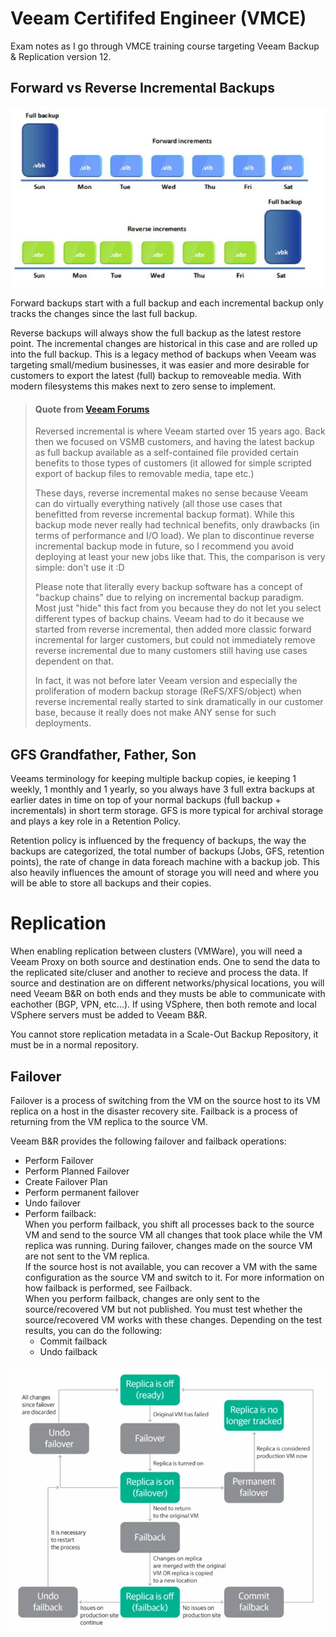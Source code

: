 # Veeam Certififed Engineer (VMCE)

Exam notes as I go through VMCE training course targeting Veeam Backup & Replication version 12. 

## Forward vs Reverse Incremental Backups

![Forward vs Reverse Incremental Backups diagram](../Images/FwdVsReverseIncrementalBackups.jpg)

Forward backups start with a full backup and each incremental backup only tracks the changes since the last full backup. 

Reverse backups will always show the full backup as the latest restore point. The incremental changes are historical in this case and are rolled up into the full backup. This is a legacy method of backups when Veeam was targeting small/medium businesses, it was easier and more desirable for customers to export the latest (full) backup to removeable media. With modern filesystems this makes next to zero sense to implement. 

> #### Quote from [Veeam Forums](https://forums.veeam.com/veeam-agent-for-windows-f33/forward-incremental-vs-reverse-incremental-t88990.html)
> Reversed incremental is where Veeam started over 15 years ago. Back then we focused on VSMB customers, and having the latest backup as full backup available as a self-contained file provided certain benefits to those types of customers (it allowed for simple scripted export of backup files to removable media, tape etc.)
>
>These days, reverse incremental makes no sense because Veeam can do virtually everything natively (all those use cases that benefitted from reverse incremental backup format). While this backup mode never really had technical benefits, only drawbacks (in terms of performance and I/O load). We plan to discontinue reverse incremental backup mode in future, so I recommend you avoid deploying at least your new jobs like that. This, the comparison is very simple: don't use it :D
>
>Please note that literally every backup software has a concept of "backup chains" due to relying on incremental backup paradigm. Most just "hide" this fact from you because they do not let you select different types of backup chains. Veeam had to do it because we started from reverse incremental, then added more classic forward incremental for larger customers, but could not immediately remove reverse incremental due to many customers still having use cases dependent on that.
>
>In fact, it was not before later Veeam version and especially the proliferation of modern backup storage (ReFS/XFS/object) when reverse incremental really started to sink dramatically in our customer base, because it really does not make ANY sense for such deployments.

## GFS Grandfather, Father, Son

Veeams terminology for keeping multiple backup copies, ie keeping 1 weekly, 1 monthly and 1 yearly, so you always have 3 full extra backups at earlier dates in time on top of your normal backups (full backup + incrementals) in short term storage. GFS is more typical for archival storage and plays a key role in a Retention Policy. 

Retention policy is influenced by the frequency of backups, the way the backups are categorized, the total number of backups (Jobs, GFS, retention points), the rate of change in data foreach machine with a backup job. This also heavily influences the amount of storage you will need and where you will be able to store all backups and their copies. 

# Replication

When enabling replication between clusters (VMWare), you will need a Veeam Proxy on both source and destination ends. One to send the data to the replicated site/cluser and another to recieve and process the data. If source and destination are on different networks/physical locations, you will need Veeam B&R on both ends and they musts be able to communicate with eachother (BGP, VPN, etc...). If using VSphere, then both remote and local VSphere servers must be added to Veeam B&R. 

You cannot store replication metadata in a Scale-Out Backup Repository, it must be in a normal repository. 

## Failover

Failover is a process of switching from the VM on the source host to its VM replica on a host in the disaster recovery site. Failback is a process of returning from the VM replica to the source VM.

Veeam B&R provides the following failover and failback operations: 

- Perform Failover
- Perform Planned Failover
- Create Failover Plan
- Perform permanent failover
- Undo failover
- Perform failback:  
When you perform failback, you shift all processes back to the source VM and send to the source VM all changes that took place while the VM replica was running. During failover, changes made on the source VM are not sent to the VM replica.  
If the source host is not available, you can recover a VM with the same configuration as the source VM and switch to it. For more information on how failback is performed, see Failback.  
When you perform failback, changes are only sent to the source/recovered VM but not published. You must test whether the source/recovered VM works with these changes. Depending on the test results, you can do the following:
  - Commit failback
  - Undo failback

![Failover diagram](../Images/VeeamFailoverDiagram.png)
